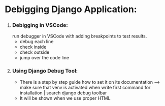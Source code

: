 # Debigging Django Application:
 

1. ### Debigging in VSCode:
   run debugger in VSCode with adding breakpoints to test results.
      + debug each line
      + check inside 
      + check outside 
      + jump over the code line
2. ### Using Django Debug Tool: 
    + There is a step by step guide how to set it on its documentation
--> make sure that venv is activated when write first command for installation | search django debug toolbar
    + It will be shown when we use proper HTML 
